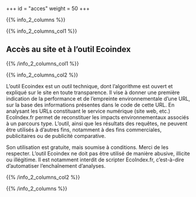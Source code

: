 +++
id = "acces"
weight = 50
+++

{{% info_2_columns %}}

{{% info_2_columns_col1 %}}

## Accès au site et à l’outil Ecoindex

{{% /info_2_columns_col1 %}}

{{% info_2_columns_col2 %}}

L’outil Ecoindex est un outil technique, dont l’algorithme est ouvert et expliqué sur le site en toute transparence. Il
vise à donner une première indication de la performance et de l’empreinte environnementale d’une URL, sur la base des
informations présentes dans le code de cette URL. En analysant les URLs constituant le service numérique (site web,
etc.) EcoIndex.fr permet de reconstituer les impacts environnementaux associés à un parcours type. L’outil, ainsi que
les résultats des requêtes, ne peuvent être utilisés à d’autres fins, notamment à des fins commerciales, publicitaires
ou de publicité comparative.

Son utilisation est gratuite, mais soumise à conditions. Merci de les respecter. L’outil Ecoindex ne doit pas être
utilisé de manière abusive, illicite ou illégitime. Il est notamment interdit de scripter EcoIndex.fr, c’est-à-dire
d’automatiser l’enchaînement d’analyses.

{{% /info_2_columns_col2 %}}

{{% /info_2_columns %}}
